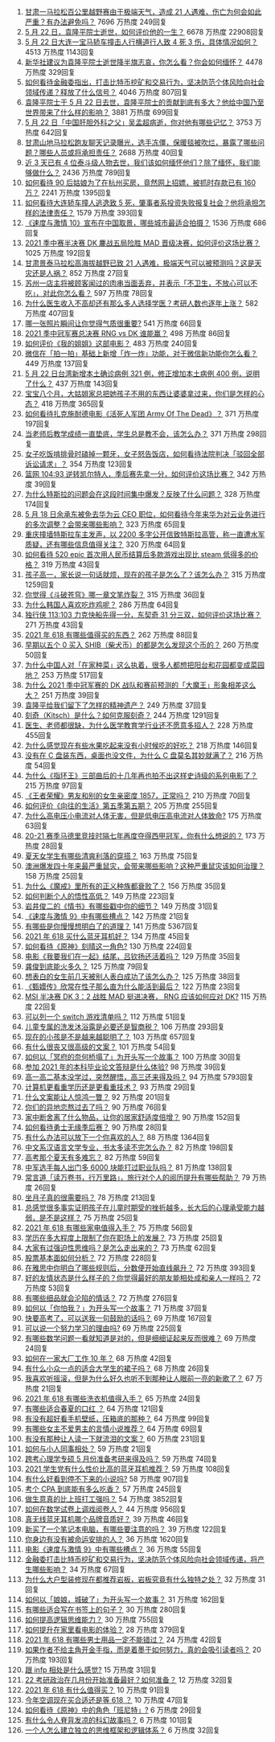 1. [甘肃一马拉松百公里越野赛由于极端天气，造成 21 人遇难，伤亡为何会如此严重？有办法避免吗？](https://www.zhihu.com/question/460921357) 7696 万热度 249回复
1. [5 月 22 日，袁隆平院士逝世，如何评价他的一生？](https://www.zhihu.com/question/460808291) 6678 万热度 22908回复
1. [5 月 22 日大连一宝马轿车撞击人行横道行人致 4 死 3 伤，具体情况如何？](https://www.zhihu.com/question/460803059) 4513 万热度 1143回复
1. [新华社建议为袁隆平院士逝世降半旗志哀，你怎么看？你会如何缅怀？](https://www.zhihu.com/question/460853429) 4478 万热度 329回复
1. [如何看待金融委指出，打击比特币挖矿和交易行为，坚决防范个体风险向社会领域传递？释放了什么信号？](https://www.zhihu.com/question/460721703) 4046 万热度 807回复
1. [袁隆平院士于 5 月 22 日去世，袁隆平院士的贡献到底有多大？他给中国乃至世界带来了什么样的影响？](https://www.zhihu.com/question/460812976) 3881 万热度 699回复
1. [5 月 22 日「中国肝胆外科之父」吴孟超病逝，你对他有哪些记忆？](https://www.zhihu.com/question/460817685) 3753 万热度 642回复
1. [甘肃山地马拉松跑友聊天记录曝光，选手冻僵，保暖毯被吹烂，暴露了哪些问题？哪些人员或将承担责任？](https://www.zhihu.com/question/460936873) 2688 万热度 40回复
1. [近 3 天已有 4 位泰斗级人物去世，我们该如何缅怀他们？除了缅怀，我们能够做什么？](https://www.zhihu.com/question/460833743) 2436 万热度 789回复
1. [如何看待 90 后姑娘为了在杭州买房，竟然网上招嫖，被抓时存款已有 160 万？](https://www.zhihu.com/question/460671555) 2241 万热度 1395回复
1. [如何看待大连轿车撞人逃逸致 5 死，肇事者系投资失败报复社会？他将承担怎样的法律责任？](https://www.zhihu.com/question/460975066) 1579 万热度 393回复
1. [《速度与激情 10》宣布在中国取景，哪些城市最适合拍摄？](https://www.zhihu.com/question/459923679) 1536 万热度 686回复
1. [2021 季中赛半决赛 DK 鏖战五局险胜 MAD 晋级决赛，如何评价这场比赛？](https://www.zhihu.com/question/460860760) 1025 万热度 192回复
1. [甘肃景泰马拉松高海拔越野已致 21 人遇难，极端天气可以被预测吗？这是天灾还是人祸？](https://www.zhihu.com/question/460923810) 852 万热度 27回复
1. [苏州一店主将被顾客闻过的肉串当面丢弃，并表示「不卫生，不放心可以不吃」，对此你怎么看？](https://www.zhihu.com/question/460604746) 597 万热度 78回复
1. [为什么医生收入不高却还有那么多人选择学医？考研人数也逐年上涨？](https://www.zhihu.com/question/459240182) 582 万热度 407回复
1. [哪一张照片瞬间让你觉得气质很重要?](https://www.zhihu.com/question/297341335) 541 万热度 66回复
1. [2021 季中冠军赛总决赛 RNG vs DK 谁能赢？](https://www.zhihu.com/question/460911288) 498 万热度 86回复
1. [如何评价《我的姐姐》这部电影？](https://www.zhihu.com/question/453290146) 483 万热度 240回复
1. [微信在「拍一拍」基础上新增「炸一炸」功能，对于微信新功能你怎么看？](https://www.zhihu.com/question/460330878) 449 万热度 137回复
1. [5 月 22 日台湾新增本土确诊病例 321 例，修正增加本土病例 400 例，说明了什么？](https://www.zhihu.com/question/460819141) 437 万热度 143回复
1. [宝宝八个月，大姑姐家总把她孩子不用的东西让婆婆拿过来，你们是怎样的心态？](https://www.zhihu.com/question/460493652) 418 万热度 365回复
1. [如何看待扎克施耐德电影《活死人军团 Army Of The Dead》？](https://www.zhihu.com/question/460696355) 371 万热度 197回复
1. [当老师后教学成绩一直垫底，学生总是教不会，该怎么办？](https://www.zhihu.com/question/454011860) 371 万热度 298回复
1. [女子吃饭啃排骨时磕掉一颗牙，女子怒告饭店，如何看待法院判决「驳回全部诉讼请求」？](https://www.zhihu.com/question/460584839) 354 万热度 123回复
1. [篮网 104:93 逆转凯尔特人，季后赛先拿一分，如何评价这场比赛？](https://www.zhihu.com/question/460924514) 342 万热度 39回复
1. [为什么特斯拉的问题会在这段时间集中爆发？反映了什么问题？](https://www.zhihu.com/question/460594922) 328 万热度 174回复
1. [5 月 18 日余承东被免去华为云 CEO 职位，如何看待今年来华为对云业务进行的多次调整？会带来哪些影响？](https://www.zhihu.com/question/460199755) 323 万热度 65回复
1. [重庆撞墙特斯拉车主发声，以 2200 多字公开信致特斯拉高管，称一直遭水军质疑，还有哪些信息值得关注？](https://www.zhihu.com/question/460684619) 320 万热度 64回复
1. [如何看待 520 epic 首次用人民币结算后多款游戏出现比 steam 低得多的价格？](https://www.zhihu.com/question/460584796) 319 万热度 43回复
1. [孩子高一，家长说一句话就烦，现在的孩子是怎么了？该怎么办？](https://www.zhihu.com/question/446145871) 315 万热度 1259回复
1. [你觉得《斗破苍穹》哪一章文笔炸裂？](https://www.zhihu.com/question/455079084) 315 万热度 36回复
1. [为什么韩国人喜欢吃炸鸡呢？](https://www.zhihu.com/question/22146758) 286 万热度 64回复
1. [独行侠 113:103 力克快船先得一分，东契奇 31 分三双，如何评价这场比赛？](https://www.zhihu.com/question/460920237) 271 万热度 43回复
1. [2021 年 618 有哪些值得买的东西？](https://www.zhihu.com/question/456666788) 262 万热度 88回复
1. [早期以五个 0 买入 SHIB（柴犬币）的都是怎么发现这个币的？](https://www.zhihu.com/question/459885822) 260 万热度 50回复
1. [为什么中国人对「在家种菜」这么执着，很多人都想把阳台和花园都变成菜园地？](https://www.zhihu.com/question/460289845) 253 万热度 517回复
1. [为什么 2021 季中冠军赛的 DK 战队和赛前预测的「大魔王」形象相差这么大？](https://www.zhihu.com/question/459640343) 251 万热度 39回复
1. [袁隆平给我们留下了怎样的精神遗产？](https://www.zhihu.com/question/460831392) 249 万热度 37回复
1. [刻奇（Kitsch）是什么？如何克服刻奇？](https://www.zhihu.com/question/27039705) 244 万热度 1291回复
1. [医生、老师都很缺，为什么医学教育学行业还不愿意多招人？](https://www.zhihu.com/question/455946878) 228 万热度 455回复
1. [为什么感觉现在有些水果吃起来没有小时候吃的好吃？](https://www.zhihu.com/question/393480064) 218 万热度 146回复
1. [没有在 C 盘装东西，桌面也没文件，为什么 C 盘莫名其妙就满了？](https://www.zhihu.com/question/456677257) 216 万热度 54回复
1. [为什么《指环王》三部曲后的十几年再也拍不出这样史诗级的系列电影了？](https://www.zhihu.com/question/381939834) 215 万热度 97回复
1. [《王者荣耀》男友和别的女生亲密度 1857，正常吗？](https://www.zhihu.com/question/460112550) 210 万热度 70回复
1. [如何评价《向往的生活》第五季第五期？](https://www.zhihu.com/question/460535700) 205 万热度 255回复
1. [为什么高电压小电流对人体无害，但是低电压高电流对人体致命?](https://www.zhihu.com/question/388159656) 175 万热度 63回复
1. [20-21 赛季马德里竞技时隔七年再度夺得西甲冠军，你有什么想说的？](https://www.zhihu.com/question/460927424) 173 万热度 28回复
1. [夏天女学生有哪些清爽利落的穿搭？](https://www.zhihu.com/question/395417374) 163 万热度 75回复
1. [澳洲爆发四十年来最严重鼠灾，会带来哪些影响？这种严重鼠灾该如何治理？](https://www.zhihu.com/question/460691340) 158 万热度 25回复
1. [为什么《魔戒》里所有的正义种族都衰败了？](https://www.zhihu.com/question/457060439) 156 万热度 35回复
1. [如何判断个人的悟性高低？](https://www.zhihu.com/question/24123447) 149 万热度 223回复
1. [岩井俊二的《情书》有哪些戳中你的细节？](https://www.zhihu.com/question/364130565) 149 万热度 31回复
1. [《速度与激情 9》中有哪些槽点？](https://www.zhihu.com/question/460503368) 142 万热度 21回复
1. [有哪些是你慢慢想明白了的道理？](https://www.zhihu.com/question/350870631) 141 万热度 5367回复
1. [2021 年 618 买什么蓝牙耳机好？](https://www.zhihu.com/question/454900249) 134 万热度 45回复
1. [如何看待《原神》刻晴这一角色?](https://www.zhihu.com/question/421862145) 130 万热度 224回复
1. [电影《我要我们在一起》结尾，吕钦扬还活着吗？](https://www.zhihu.com/question/460496887) 129 万热度 35回复
1. [龚俊到底能火多久？](https://www.zhihu.com/question/456965858) 125 万热度 79回复
1. [想表白的女生前几天被别人表白成功了该怎么办？](https://www.zhihu.com/question/457390121) 125 万热度 38回复
1. [《甄嬛传》欣常在性子那么直为什么能活到最后？](https://www.zhihu.com/question/459465431) 122 万热度 23回复
1. [MSI 半决赛 DK 3：2 战胜 MAD 挺进决赛， RNG 应该如何应对 DK?](https://www.zhihu.com/question/460911302) 115 万热度 22回复
1. [可以列一个 switch 游戏清单吗？](https://www.zhihu.com/question/454703059) 112 万热度 51回复
1. [儿童专属的洗发沐浴露是必要还是智商税？](https://www.zhihu.com/question/460350405) 106 万热度 293回复
1. [现在的小孩是不是越来越聪明了？](https://www.zhihu.com/question/454361471) 103 万热度 657回复
1. [有什么很丧又很高级的文案？](https://www.zhihu.com/question/444780653) 101 万热度 54回复
1. [如何以「冥府的奈何桥塌了」为开头写一个故事？](https://www.zhihu.com/question/458115472) 100 万热度 30回复
1. [参加 2021 年的本科毕业论文答辩是什么体验?](https://www.zhihu.com/question/459519640) 98 万热度 39回复
1. [高一高二基本没学过，突然醒悟，高三还来得及吗？](https://www.zhihu.com/question/430476316) 94 万热度 5793回复
1. [计算机更看重学历还是更看重技术？](https://www.zhihu.com/question/454783960) 93 万热度 29回复
1. [什么文案能让人惊鸿一瞥？](https://www.zhihu.com/question/451181423) 92 万热度 201回复
1. [你们的异地恋熬过去了吗？](https://www.zhihu.com/question/460329836) 90 万热度 76回复
1. [家中断舍离了什么物品，让你的居家舒适度倍增？](https://www.zhihu.com/question/455207038) 90 万热度 152回复
1. [如何看待勇士无缘季后赛？](https://www.zhihu.com/question/460793468) 90 万热度 28回复
1. [有什么办法可以放下一个你喜欢的人？](https://www.zhihu.com/question/423049471) 88 万热度 1364回复
1. [中文系汉语言文学专业，书太多读不完怎么办？](https://www.zhihu.com/question/353004487) 82 万热度 198回复
1. [高考那个夏天有多难忘？](https://www.zhihu.com/question/457178618) 82 万热度 59回复
1. [中军选手每人出门多 6000 块能打过职业队吗？](https://www.zhihu.com/question/459668976) 81 万热度 138回复
1. [常言道「读万卷书，行万里路」，旅行对个人的阅历提升有哪些帮助？](https://www.zhihu.com/question/460488793) 79 万热度 26回复
1. [坐月子真的很需要吗？](https://www.zhihu.com/question/430742837) 78 万热度 213回复
1. [总感觉很多事实证明孩子在儿童时期受的挫折越多，长大后的心理承受能力越弱，是不是这样？](https://www.zhihu.com/question/266704437) 75 万热度 25回复
1. [2021 年 618 有哪些家电值得入手？](https://www.zhihu.com/question/457694914) 75 万热度 56回复
1. [学历在多大程度上限制了你在职场上的发展？](https://www.zhihu.com/question/460617091) 73 万热度 25回复
1. [大家有过强迫性思维吗？是怎么走出来的？](https://www.zhihu.com/question/400662217) 73 万热度 62回复
1. [股票基本面如何分析？](https://www.zhihu.com/question/23192771) 72 万热度 228回复
1. [在雅思中你明白了哪些规则后，分数便开始直线飙升？](https://www.zhihu.com/question/348084694) 72 万热度 393回复
1. [好的友情状态是什么样子的？你觉得最好的朋友能相处成和亲人一样吗？](https://www.zhihu.com/question/460839642) 72 万热度 53回复
1. [有哪些细品就会沦陷的情话？](https://www.zhihu.com/question/428175362) 72 万热度 276回复
1. [如何以「你怕我？」为开头写一个故事？](https://www.zhihu.com/question/460340987) 71 万热度 37回复
1. [快要高考了，可以送我一句鼓励的话吗？](https://www.zhihu.com/question/460632413) 69 万热度 167回复
1. [可以说一个努力学习的理由吗?](https://www.zhihu.com/question/458937463) 69 万热度 225回复
1. [有哪些数学问题一看就知道是对的，但是细细证起来反而很难？](https://www.zhihu.com/question/459708225) 69 万热度 24回复
1. [如何在一家大厂工作 10 年？](https://www.zhihu.com/question/460106786) 68 万热度 42回复
1. [有什么小众一点的适合大学生的裙子吗？](https://www.zhihu.com/question/454817357) 68 万热度 26回复
1. [我喜欢听摇滚，但是为什么好久也听不到那种让人眼前一亮的新歌了？](https://www.zhihu.com/question/455885166) 67 万热度 21回复
1. [2021 年 618 有哪些洗衣机值得入手？](https://www.zhihu.com/question/457255379) 65 万热度 24回复
1. [有哪些适合春夏的口红 ？](https://www.zhihu.com/question/319260175) 64 万热度 121回复
1. [有没有超好看手机壁纸，压箱底的那种？](https://www.zhihu.com/question/453445916) 64 万热度 99回复
1. [有哪些女主不爱男主的言情小说推荐？](https://www.zhihu.com/question/332914640) 64 万热度 69回复
1. [有没有那种让人读一下就流泪的文案？](https://www.zhihu.com/question/436353347) 60 万热度 231回复
1. [如何与小人同事相处？](https://www.zhihu.com/question/29195959) 59 万热度 21回复
1. [跨考心理学专硕 5 月份准备考研来得及吗？](https://www.zhihu.com/question/455988340) 59 万热度 74回复
1. [2021 学生党有什么性价比高的蓝牙耳机推荐？](https://www.zhihu.com/question/454899465) 59 万热度 108回复
1. [有什么好看到停不下来的小说吗?](https://www.zhihu.com/question/440502581) 58 万热度 907回复
1. [考个 CPA 到底能有多么吃香？](https://www.zhihu.com/question/335343858) 57 万热度 245回复
1. [做生意真的比上班打工强吗？](https://www.zhihu.com/question/327874416) 54 万热度 3852回复
1. [如何在数学试卷上调戏阅卷人？](https://www.zhihu.com/question/37124942) 44 万热度 956回复
1. [真无线蓝牙耳机哪个品牌音质好？](https://www.zhihu.com/question/448219382) 39 万热度 46回复
1. [新买了一个笔记本电脑，有哪些要注意的吗？](https://www.zhihu.com/question/448396633) 39 万热度 122回复
1. [你身边有没有被命运安排的人？](https://www.zhihu.com/question/288026861) 36 万热度 1620回复
1. [电影《速度与激情 9》中有哪些槽点？](https://www.zhihu.com/question/460424382) 36 万热度 55回复
1. [金融委打击比特币挖矿和交易行为，坚决防范个体风险向社会领域传递，将产生哪些影响？](https://www.zhihu.com/question/460718389) 34 万热度 67回复
1. [为什么大户型装修现在都推荐岩板，岩板究竟有什么独特之处？](https://www.zhihu.com/question/453836267) 32 万热度 31回复
1. [如何以「娘娘，城破了」为开头写一个故事？](https://www.zhihu.com/question/455531791) 31 万热度 162回复
1. [有哪些适合写在书签上的句子？](https://www.zhihu.com/question/354166347) 30 万热度 280回复
1. [如何提高逻辑思维能力？](https://www.zhihu.com/question/19599216) 30 万热度 755回复
1. [如何提升在家里看电影的体验？](https://www.zhihu.com/question/22997019) 28 万热度 379回复
1. [2021 年 618 有哪些男士用品一定不能错过？](https://www.zhihu.com/question/457158249) 24 万热度 42回复
1. [如果作者不给主角开金手指，而是着墨于如何努力，真的会吸引读者吗？](https://www.zhihu.com/question/304134050) 20 万热度 193回复
1. [跟 infp 相处是什么感觉?](https://www.zhihu.com/question/333771420) 15 万热度 31回复
1. [22 考研政治在几月份开始准备最好？如何准备？](https://www.zhihu.com/question/460644315) 12 万热度 32回复
1. [2021 年 618 有什么值得买？](https://www.zhihu.com/question/456666024) 10 万热度 91回复
1. [今年空调现在买合适还是等 618 ？](https://www.zhihu.com/question/457239251) 10 万热度 47回复
1. [如何看待《原神》中的角色「班尼特」?](https://www.zhihu.com/question/460105538) 6 万热度 29回复
1. [有什么令人脊背发凉的科幻故事吗？](https://www.zhihu.com/question/454766708) 6 万热度 101回复
1. [一个人怎么建立独立的思维框架和逻辑体系？](https://www.zhihu.com/question/442047678) 6 万热度 32回复